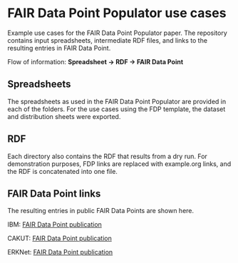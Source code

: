 # FAIR Data Point Populator use cases
Example use cases for the FAIR Data Point Populator paper. The repository contains input spreadsheets, intermediate RDF files, and links to the resulting entries in FAIR Data Point.

Flow of information:
**Spreadsheet -> RDF -> FAIR Data Point**

## Spreadsheets
The spreadsheets as used in the FAIR Data Point Populator are provided in each of the folders. For the use cases using the FDP template, the dataset and distribution sheets were exported.

## RDF
Each directory also contains the RDF that results from a dry run. For demonstration purposes, FDP links are replaced with example.org links, and the RDF is concatenated into one file.

## FAIR Data Point links
The resulting entries in public FAIR Data Points are shown here.

IBM: [FAIR Data Point publication](https://patient-registries.fdps.ejprd.semlab-leiden.nl/catalog/be087100-64a1-4fb7-86ed-ca8e0efbd3a9)

CAKUT: [FAIR Data Point publication](https://wp13.fdps.ejprd.semlab-leiden.nl/catalog/4cad6f79-a7e1-46ef-8706-37f942f4aaea)

ERKNet: [FAIR Data Point publication](https://patient-registries.fdps.ejprd.semlab-leiden.nl/catalog/e23f6fe9-5948-4ee0-956a-8a28d71777c3)

